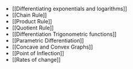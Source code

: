 - [[Differentiating exponentials and logarithms]]
- [[Chain Rule]]
- [[Product Rule]]
- [[Quotient Rule]]
- [[Differentiation Trigonometric functions]]
- [[Parametric Differentiation]]
- [[Concave and Convex Graphs]]
- [[Point of Inflection]]
- [[Rates of change]]